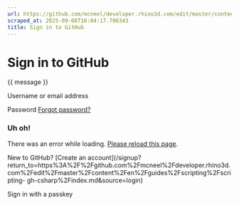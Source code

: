 ```yaml
---
url: https://github.com/mcneel/developer.rhino3d.com/edit/master/content/en/guides/scripting/scripting-gh-csharp/index.md
scraped_at: 2025-09-08T16:04:17.706343
title: Sign in to GitHub
---
```


# Sign in to GitHub

{{ message }}

Username or email address

Password  [Forgot password?](/password_reset)

###  Uh oh!

There was an error while loading. [Please reload this page]().

New to GitHub? [Create an
account](/signup?return_to=https%3A%2F%2Fgithub.com%2Fmcneel%2Fdeveloper.rhino3d.com%2Fedit%2Fmaster%2Fcontent%2Fen%2Fguides%2Fscripting%2Fscripting-
gh-csharp%2Findex.md&source=login)

Sign in with a passkey

